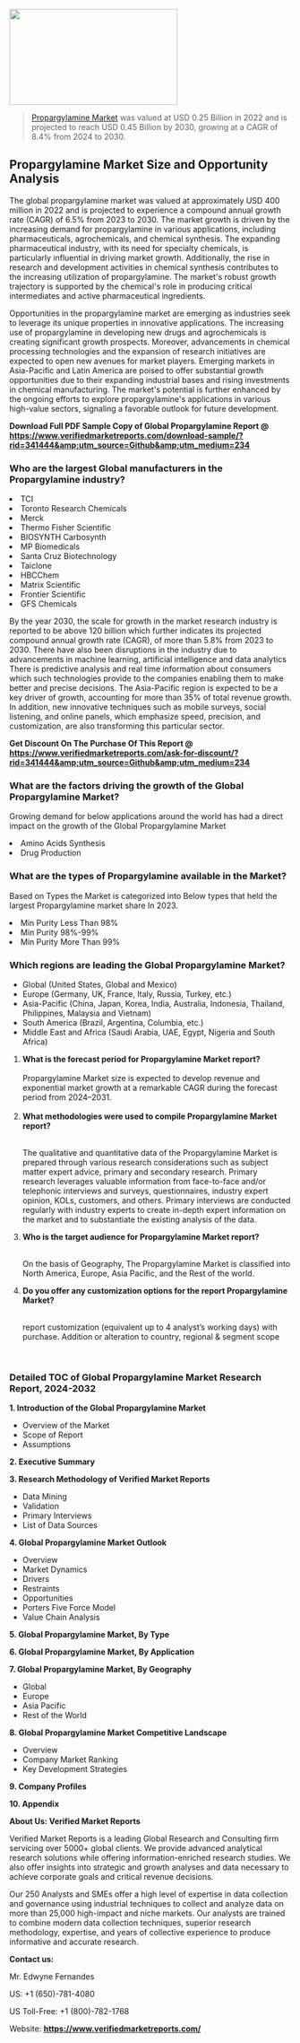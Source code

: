<img src="https://ffe5etoiles.com/wp-content/uploads/2024/12/MST1-300x171.png" alt="" width="300" height="171" class="alignnone size-medium wp-image-20088" /><blockquote><p><p><a href="https://www.verifiedmarketreports.com/download-sample/?rid=341444&utm_source=Github&utm_medium=234" target="_blank">Propargylamine Market</a> was valued at USD 0.25 Billion in 2022 and is projected to reach USD 0.45 Billion by 2030, growing at a CAGR of 8.4% from 2024 to 2030.</p></blockquote><p><h2>Propargylamine Market Size and Opportunity Analysis</h2> <p>The global propargylamine market was valued at approximately USD 400 million in 2022 and is projected to experience a compound annual growth rate (CAGR) of 6.5% from 2023 to 2030. The market growth is driven by the increasing demand for propargylamine in various applications, including pharmaceuticals, agrochemicals, and chemical synthesis. The expanding pharmaceutical industry, with its need for specialty chemicals, is particularly influential in driving market growth. Additionally, the rise in research and development activities in chemical synthesis contributes to the increasing utilization of propargylamine. The market's robust growth trajectory is supported by the chemical's role in producing critical intermediates and active pharmaceutical ingredients.</p> <p>Opportunities in the propargylamine market are emerging as industries seek to leverage its unique properties in innovative applications. The increasing use of propargylamine in developing new drugs and agrochemicals is creating significant growth prospects. Moreover, advancements in chemical processing technologies and the expansion of research initiatives are expected to open new avenues for market players. Emerging markets in Asia-Pacific and Latin America are poised to offer substantial growth opportunities due to their expanding industrial bases and rising investments in chemical manufacturing. The market's potential is further enhanced by the ongoing efforts to explore propargylamine's applications in various high-value sectors, signaling a favorable outlook for future development.</p> </p><p class=""><strong>Download Full PDF Sample Copy of Global Propargylamine Report @ <a href="https://www.verifiedmarketreports.com/download-sample/?rid=341444&amp;utm_source=Github&amp;utm_medium=234" target="_blank">https://www.verifiedmarketreports.com/download-sample/?rid=341444&amp;utm_source=Github&amp;utm_medium=234</a></strong></p><h3 id="" class="">Who are the largest Global manufacturers in the Propargylamine industry?</h3><p><li>TCI</li><li> Toronto Research Chemicals</li><li> Merck</li><li> Thermo Fisher Scientific</li><li> BIOSYNTH Carbosynth</li><li> MP Biomedicals</li><li> Santa Cruz Biotechnology</li><li> Taiclone</li><li> HBCChem</li><li> Matrix Scientific</li><li> Frontier Scientific</li><li> GFS Chemicals</li></p><div class=""><div class="" dir="" data-message-author-role="" data-message-id="" data-message-model-slug=""><div class=""><div class=""><div class=""><div class="" dir="" data-message-author-role="" data-message-id="" data-message-model-slug=""><div class=""><div class=""><p>By the year 2030, the scale for growth in the market research industry is reported to be above 120 billion which further indicates its projected compound annual growth rate (CAGR), of more than 5.8% from 2023 to 2030. There have also been disruptions in the industry due to advancements in machine learning, artificial intelligence and data analytics There is predictive analysis and real time information about consumers which such technologies provide to the companies enabling them to make better and precise decisions. The Asia-Pacific region is expected to be a key driver of growth, accounting for more than 35% of total revenue growth. In addition, new innovative techniques such as mobile surveys, social listening, and online panels, which emphasize speed, precision, and customization, are also transforming this particular sector.</p><p><strong>Get Discount On The Purchase Of This Report @&nbsp; <a href="https://www.verifiedmarketreports.com/ask-for-discount/?rid=341444&amp;utm_source=Github&amp;utm_medium=234" target="_blank">https://www.verifiedmarketreports.com/ask-for-discount/?rid=341444&amp;utm_source=Github&amp;utm_medium=234</a></strong></p></div></div></div></div></div></div></div></div><h3 id="" class="">What are the factors driving the growth of the Global Propargylamine Market?</h3><p id="" class="">Growing demand for below applications around the world has had a direct impact on the growth of the Global Propargylamine Market</p><p id="" class=""><li>Amino Acids Synthesis</li><li> Drug Production</li></p><h3 id="" class="">What are the types of Propargylamine available in the Market?</h3><p id="" class="">Based on Types the Market is categorized into Below types that held the largest Propargylamine market share In 2023.</p><p id="" class=""><li>Min Purity Less Than 98%</li><li> Min Purity 98%-99%</li><li> Min Purity More Than 99%</li></p><h3 id="" class="">Which regions are leading the Global Propargylamine Market?</h3><ul><li>Global (United States, Global and Mexico)</li><li>Europe (Germany, UK, France, Italy, Russia, Turkey, etc.)</li><li>Asia-Pacific (China, Japan, Korea, India, Australia, Indonesia, Thailand, Philippines, Malaysia and Vietnam)</li><li>South America (Brazil, Argentina, Columbia, etc.)</li><li>Middle East and Africa (Saudi Arabia, UAE, Egypt, Nigeria and South Africa)</li></ul><p><ol><li><strong>What is the forecast period for Propargylamine Market report?<br /></strong><br /><span data-sheets-root="1" data-sheets-value="{&quot;1&quot;:2,&quot;2&quot;:&quot;XXXX size is expected to develop revenue and exponential market growth at a remarkable CAGR during the forecast period from 2024&ndash;2030.&quot;}" data-sheets-userformat="{&quot;2&quot;:12674,&quot;4&quot;:{&quot;1&quot;:2,&quot;2&quot;:16776960},&quot;10&quot;:2,&quot;11&quot;:0,&quot;15&quot;:&quot;Arial&quot;,&quot;16&quot;:12}">Propargylamine Market size is expected to develop revenue and exponential market growth at a remarkable CAGR during the forecast period from 2024&ndash;2031.</span><br /><br /></li><li><strong>What methodologies were used to compile Propargylamine Market report?<br /><br /></strong><p>The qualitative and quantitative data of the&nbsp;Propargylamine Market is prepared through various research considerations such as subject matter expert advice, primary and secondary research. Primary research leverages valuable information from face-to-face and/or telephonic interviews and surveys, questionnaires, industry expert opinion, KOLs, customers, and others. Primary interviews are conducted regularly with industry experts to create in-depth expert information on the market and to substantiate the existing analysis of the data.&nbsp;</p></li><li><strong>Who is the target audience for Propargylamine Market report?<br /><br /></strong><p>On the basis of Geography, The&nbsp;Propargylamine Market is classified into North America, Europe, Asia Pacific, and the Rest of the world.</p></li><li><strong>Do you offer any customization options for the report Propargylamine Market?<br /><br /></strong><p>report customization (equivalent up to 4 analyst&rsquo;s working days) with purchase. Addition or alteration to country, regional &amp; segment scope</p><p>&nbsp;</p></li></ol></p><h3 id="" class="">Detailed TOC of Global Propargylamine Market Research Report, 2024-2032</h3><p id="" class=""><strong>1. Introduction of the Global Propargylamine Market</strong></p><ul><li>Overview of the Market</li><li>Scope of Report</li><li>Assumptions</li></ul><p id="" class=""><strong>2. Executive Summary</strong></p><p id="" class=""><strong>3. Research Methodology of&nbsp;Verified Market Reports</strong></p><ul><li>Data Mining</li><li>Validation</li><li>Primary Interviews</li><li>List of Data Sources</li></ul><p id="" class=""><strong>4. Global Propargylamine Market Outlook</strong></p><ul><li>Overview</li><li>Market Dynamics</li><li>Drivers</li><li>Restraints</li><li>Opportunities</li><li>Porters Five Force Model</li><li>Value Chain Analysis</li></ul><p id="" class=""><strong>5. Global Propargylamine Market, By&nbsp;Type</strong></p><p id="" class=""><strong>6. Global Propargylamine Market, By Application</strong></p><p id="" class=""><strong>7. Global Propargylamine Market, By Geography</strong></p><ul><li>Global</li><li>Europe</li><li>Asia Pacific</li><li>Rest of the World</li></ul><p id="" class=""><strong>8. Global Propargylamine Market Competitive Landscape</strong></p><ul><li>Overview</li><li>Company Market Ranking</li><li>Key Development Strategies</li></ul><p id="" class=""><strong>9. Company Profiles</strong></p><p id="" class=""><strong>10. Appendix</strong></p><p id="" class=""><strong>About Us: Verified Market Reports</strong></p><p id="" class="">Verified Market Reports is a leading Global Research and Consulting firm servicing over 5000+ global clients. We provide advanced analytical research solutions while offering information-enriched research studies. We also offer insights into strategic and growth analyses and data necessary to achieve corporate goals and critical revenue decisions.</p><p id="" class="">Our 250 Analysts and SMEs offer a high level of expertise in data collection and governance using industrial techniques to collect and analyze data on more than 25,000 high-impact and niche markets. Our analysts are trained to combine modern data collection techniques, superior research methodology, expertise, and years of collective experience to produce informative and accurate research.</p><p id="" class=""><strong>Contact us:</strong></p><p id="" class="">Mr. Edwyne Fernandes</p><p id="" class="">US: +1 (650)-781-4080</p><p id="" class="">US Toll-Free: +1 (800)-782-1768</p><p id="" class="">Website: <a target="" data-test-app-aware-link=""><strong>https://www.verifiedmarketreports.com/</strong></a></p>
